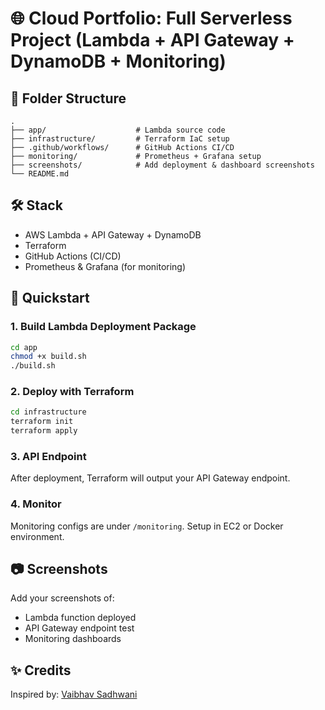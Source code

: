 # 🌐 Cloud Portfolio: Full Serverless Project (Lambda + API Gateway + DynamoDB + Monitoring)

## 📁 Folder Structure

```
.
├── app/                    # Lambda source code
├── infrastructure/         # Terraform IaC setup
├── .github/workflows/      # GitHub Actions CI/CD
├── monitoring/             # Prometheus + Grafana setup
├── screenshots/            # Add deployment & dashboard screenshots
└── README.md
```

## 🛠️ Stack
- AWS Lambda + API Gateway + DynamoDB
- Terraform
- GitHub Actions (CI/CD)
- Prometheus & Grafana (for monitoring)

## 🚀 Quickstart

### 1. Build Lambda Deployment Package
```bash
cd app
chmod +x build.sh
./build.sh
```

### 2. Deploy with Terraform
```bash
cd infrastructure
terraform init
terraform apply
```

### 3. API Endpoint
After deployment, Terraform will output your API Gateway endpoint.

### 4. Monitor
Monitoring configs are under `/monitoring`. Setup in EC2 or Docker environment.

## 📷 Screenshots
Add your screenshots of:
- Lambda function deployed
- API Gateway endpoint test
- Monitoring dashboards

## ✨ Credits
Inspired by: [Vaibhav Sadhwani](https://linkedin.com/in/vsadhwani/)
